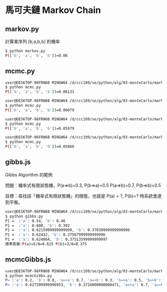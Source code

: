 # 馬可夫鏈 Markov Chain

## markov.py

計算某序列 [b,a,b,b] 的機率

```sh
$ python markov.py
P(['b', 'a', 'b', 'b'])=0.06
```

## mcmc.py

```sh
user@DESKTOP-96FRN6B MINGW64 /d/ccc109/se/python/alg/03-monteCarlo/markov (master)
$ python mcmc.py
P(['b', 'a', 'b', 'b'])=0.06131

user@DESKTOP-96FRN6B MINGW64 /d/ccc109/se/python/alg/03-monteCarlo/markov (master)
$ python mcmc.py
P(['b', 'a', 'b', 'b'])=0.06079

user@DESKTOP-96FRN6B MINGW64 /d/ccc109/se/python/alg/03-monteCarlo/markov (master)
$ python mcmc.py
P(['b', 'a', 'b', 'b'])=0.05979

user@DESKTOP-96FRN6B MINGW64 /d/ccc109/se/python/alg/03-monteCarlo/markov (master)
$ python mcmc.py
P(['b', 'a', 'b', 'b'])=0.05866
```

## gibbs.js


Gibbs Algorithm 的範例

問題：機率式有限狀態機，P(a=>b)=0.3, P(b=>a)=0.5   P(a=>b)=0.7, P(b=>b)=0.5

目標：尋找該「機率式有限狀態機」的穩態，也就是 P(a) = ?, P(b)=? 時系統會達到平衡。


```sh
user@DESKTOP-96FRN6B MINGW64 /d/ccc109/se/python/alg/03-monteCarlo/markov (master)
$ python gibbs.py
P1 =  :'a': 0.54, 'b': 0.46
P1 =  :'a': 0.608, 'b': 0.392
P1 =  :'a': 0.6215999999999999, 'b': 0.37839999999999996
P1 =  :'a': 0.62432, 'b': 0.37567999999999996
P1 =  :'a': 0.624864, 'b': 0.37513599999999997
標準答案:P(a)=5/8=0.625 P(b)=3/8=0.375
```

## mcmcGibbs.js

```sh
user@DESKTOP-96FRN6B MINGW64 /d/ccc109/se/python/alg/03-monteCarlo/markov (master)
$ python mcmcGibbs.py
P= :'a': 0.2, 'b': 0.8, 'a=>a': 0.7, 'a=>b': 0.3, 'b=>a': 0.5, 'b=>b': 0.5
P= :'a': 0.627399999999953, 'b': 0.3726000000000471, 'a=>a': 0.7, 'a=>b': 0.3, 'b=>a': 0.5, 'b=>b': 0.5
```